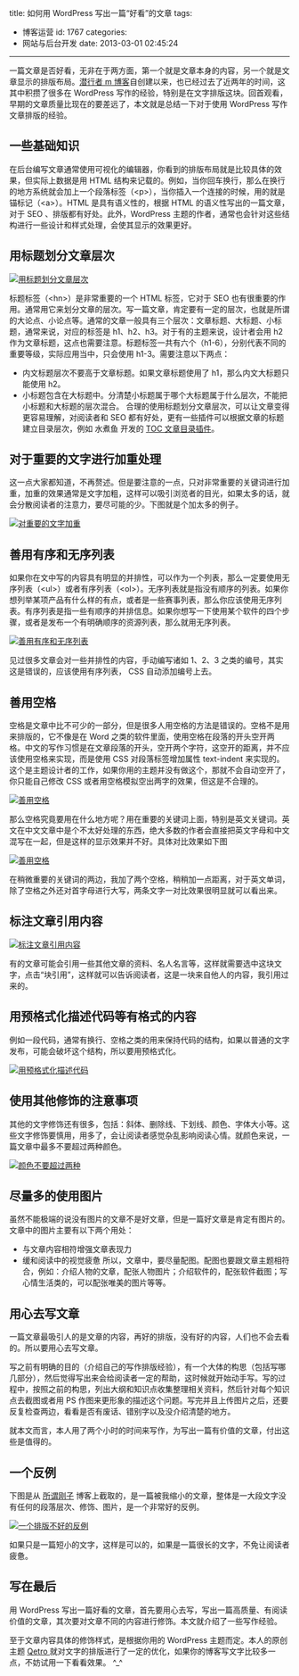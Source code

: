 title: 如何用 WordPress 写出一篇“好看”的文章
tags:

- 博客运营
  id: 1767
  categories:
- 网站与后台开发
  date: 2013-03-01 02:45:24

---

一篇文章是否好看，无非在于两方面，第一个就是文章本身的内容，另一个就是文章显示的排版布局。[潜行者 m 博客](http://www.qianxingzhem.com)自创建以来，也已经过去了近两年的时间，这其中积攒了很多在 WordPress 写作的经验，特别是在文字排版这块。回首观看，早期的文章质量比现在的要差远了，本文就是总结一下对于使用 WordPress 写作文章排版的经验。

## 一些基础知识

在后台编写文章通常使用可视化的编辑器，你看到的排版布局就是比较具体的效果，但实际上数据是用 HTML 结构来记载的。例如，当你回车换行，那么在换行的地方系统就会加上一个段落标签（&lt;p&gt;），当你插入一个连接的时候，用的就是锚标记（&lt;a&gt;）。HTML 是具有语义性的，根据 HTML 的语义性写出的一篇文章，对于 SEO 、排版都有好处。此外，WordPress 主题的作者，通常也会针对这些结构进行一些设计和样式处理，会使其显示的效果更好。

## 用标题划分文章层次

[![用标题划分文章层次](https://qxzm-cdn.sapi.work/blog/2013/03/1767/type0.png)](https://qxzm-cdn.sapi.work/blog/2013/03/1767/type0.png)

标题标签（&lt;hn&gt;）是非常重要的一个 HTML 标签，它对于 SEO 也有很重要的作用。通常用它来划分文章的层次。写一篇文章，肯定要有一定的层次，也就是所谓的大论点、小论点等。通常的文章一般具有三个层次：文章标题、大标题、小标题，通常来说，对应的标签是 h1、h2、h3。对于有的主题来说，设计者会用 h2 作为文章标题，这点也需要注意。标题标签一共有六个（h1-6），分别代表不同的重要等级，实际应用当中，只会使用 h1-3。需要注意以下两点：

- 内文标题层次不要高于文章标题。如果文章标题使用了 h1，那么内文大标题只能使用 h2。
- 小标题包含在大标题中。分清楚小标题属于哪个大标题属于什么层次，不能把小标题和大标题的层次混合。
  合理的使用标题划分文章层次，可以让文章变得更容易理解，对阅读者和 SEO 都有好处，更有一些插件可以根据文章的标题建立目录层次，例如 水煮鱼 开发的 [TOC 文章目录插件](http://blog.wpjam.com/project/toc/)。

## 对于重要的文字进行加重处理

这一点大家都知道，不再赘述。但是要注意的一点，只对非常重要的关键词进行加重，加重的效果通常是文字加粗，这样可以吸引浏览者的目光，如果太多的话，就会分散阅读者的注意力，要尽可能的少。下图就是个加太多的例子。

[![](https://qxzm-cdn.sapi.work/blog/2013/03/1767/type1.png "对重要的文字加重")](https://qxzm-cdn.sapi.work/blog/2013/03/1767/type1.png)

## 善用有序和无序列表

如果你在文中写的内容具有明显的并排性，可以作为一个列表，那么一定要使用无序列表（&lt;ul&gt;）或者有序列表（&lt;ol&gt;）。无序列表就是指没有顺序的列表。如果你想列举某项产品有什么样的有点，或者是一些赛事列表，那么你应该使用无序列表。有序列表是指一些有顺序的并排信息。如果你想写一下使用某个软件的四个步骤，或者是发布一个有明确顺序的资源列表，那么就用无序列表。

[![善用有序和无序列表](https://qxzm-cdn.sapi.work/blog/2013/03/1767/type2.png)](https://qxzm-cdn.sapi.work/blog/2013/03/1767/type2.png)

见过很多文章会对一些并排性的内容，手动编写诸如 1、2、3 之类的编号，其实这是错误的，应该使用有序列表， CSS 自动添加编号上去。

## 善用空格

空格是文章中比不可少的一部分，但是很多人用空格的方法是错误的。空格不是用来排版的，它不像是在 Word 之类的软件里面，使用空格在段落的开头空开两格。中文的写作习惯是在文章段落的开头，空开两个字符，这空开的距离，并不应该使用空格来实现，而是使用 CSS 对段落标签增加属性 text-indent 来实现的。这个是主题设计者的工作，如果你用的主题并没有做这个，那就不会自动空开了，你只能自己修改 CSS 或者用空格模拟空出两字的效果，但这是不合理的。

[![善用空格](https://qxzm-cdn.sapi.work/blog/2013/03/1767/type3.png)](https://qxzm-cdn.sapi.work/blog/2013/03/1767/type3.png)

那么空格究竟要用在什么地方呢？用在重要的关键词上面，特别是英文关键词。英文在中文文章中是个不太好处理的东西，绝大多数的作者会直接把英文字母和中文混写在一起，但是这样的显示效果并不好。具体对比效果如下图

[![善用空格](https://qxzm-cdn.sapi.work/blog/2013/03/1767/type4.png)](https://qxzm-cdn.sapi.work/blog/2013/03/1767/type4.png)

在稍微重要的关键词的两边，我加了两个空格，稍稍加一点距离，对于英文单词，除了空格之外还对首字母进行大写，两条文字一对比效果很明显就可以看出来。

## 标注文章引用内容

[![标注文章引用内容](https://qxzm-cdn.sapi.work/blog/2013/03/1767/type5.png)](https://qxzm-cdn.sapi.work/blog/2013/03/1767/type5.png)

有的文章可能会引用一些其他文章的资料、名人名言等，这样就需要选中这块文字，点击“块引用”，这样就可以告诉阅读者，这是一块来自他人的内容，我引用过来的。

## 用预格式化描述代码等有格式的内容

例如一段代码，通常有换行、空格之类的用来保持代码的结构，如果以普通的文字发布，可能会破坏这个结构，所以要用预格式化。

[![用预格式化描述代码](https://qxzm-cdn.sapi.work/blog/2013/03/1767/type6.png)](https://qxzm-cdn.sapi.work/blog/2013/03/1767/type6.png)

## 使用其他修饰的注意事项

其他的文字修饰还有很多，包括：斜体、删除线、下划线、颜色、字体大小等。这些文字修饰要慎用，用多了，会让阅读者感觉杂乱影响阅读心情。就颜色来说，一篇文章中最多不要超过两种颜色。

[![颜色不要超过两种](https://qxzm-cdn.sapi.work/blog/2013/03/1767/type7.png)](https://qxzm-cdn.sapi.work/blog/2013/03/1767/type7.png)

## 尽量多的使用图片

虽然不能极端的说没有图片的文章不是好文章，但是一篇好文章是肯定有图片的。文章中的图片主要有以下两个用处：

- 与文章内容相符增强文章表现力
- 缓和阅读中的视觉疲惫
  所以，文章中，要尽量配图。配图也要跟文章主题相符合，例如：介绍人物的文章，配张人物图片；介绍软件的，配张软件截图；写心情生活类的，可以配张唯美的图片等等。

## 用心去写文章

一篇文章最吸引人的是文章的内容，再好的排版，没有好的内容，人们也不会去看的。所以要用心去写文章。

写之前有明确的目的（介绍自己的写作排版经验），有一个大体的构思（包括写哪几部分），然后觉得写出来会给阅读者一定的帮助，这时候就开始动手写。写的过程中，按照之前的构思，列出大纲和知识点收集整理相关资料，然后针对每个知识点去截图或者用 PS 作图来更形象的描述这个问题。写完并且上传图片之后，还要反复检查两边，看看是否有废话、错别字以及没介绍清楚的地方。

就本文而言，本人用了两个小时的时间来写作，为写出一篇有价值的文章，付出这些是值得的。

## 一个反例

下图是从 [所谓刚子](http://www.cgrabbit.info/blog/i-was-in-life-you-small-to-think-about.html) 博客上截取的，是一篇被我缩小的文章，整体是一大段文字没有任何的段落层次、修饰、图片，是一个非常好的反例。

[![一个排版不好的反例](https://qxzm-cdn.sapi.work/blog/2013/03/1767/type8.png)](https://qxzm-cdn.sapi.work/blog/2013/03/1767/type8.png)

如果只是一篇短小的文字，这样是可以的，如果是一篇很长的文字，不免让阅读者疲惫。

## 写在最后

用 WordPress 写出一篇好看的文章，首先要用心去写，写出一篇高质量、有阅读价值的文章，其次要对文章不同的内容进行修饰。本文就介绍了一些写作经验。

至于文章内容具体的修饰样式，是根据你用的 WordPress 主题而定。本人的原创主题 [Qetro ](http://www.qianxingzhem.com/theme/qetro)就对文字的排版进行了一定的优化，如果你的博客写文字比较多一点，不妨试用一下看看效果。 ^\_^

